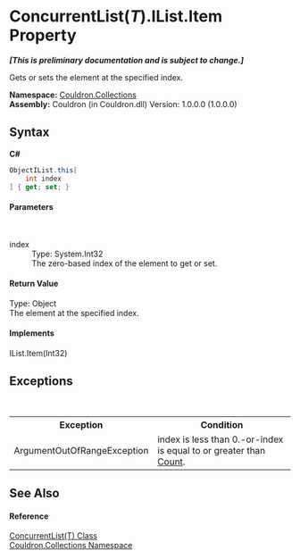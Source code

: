 # ConcurrentList(*T*).IList.Item Property 
 _**\[This is preliminary documentation and is subject to change.\]**_

Gets or sets the element at the specified index.

**Namespace:**&nbsp;<a href="N_Couldron_Collections">Couldron.Collections</a><br />**Assembly:**&nbsp;Couldron (in Couldron.dll) Version: 1.0.0.0 (1.0.0.0)

## Syntax

**C#**<br />
``` C#
ObjectIList.this[
	int index
] { get; set; }
```


#### Parameters
&nbsp;<dl><dt>index</dt><dd>Type: System.Int32<br />The zero-based index of the element to get or set.</dd></dl>

#### Return Value
Type: Object<br />The element at the specified index.

#### Implements
IList.Item(Int32)<br />

## Exceptions
&nbsp;<table><tr><th>Exception</th><th>Condition</th></tr><tr><td>ArgumentOutOfRangeException</td><td>index is less than 0.-or-index is equal to or greater than <a href="P_Couldron_Collections_ConcurrentList_1_Count">Count</a>.</td></tr></table>

## See Also


#### Reference
<a href="T_Couldron_Collections_ConcurrentList_1">ConcurrentList(T) Class</a><br /><a href="N_Couldron_Collections">Couldron.Collections Namespace</a><br />